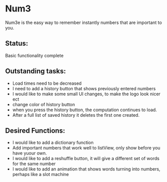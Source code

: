 Num3
====

Num3e is the easy way to remember instantly numbers that are important to you.

Status:
----------
Basic functionality complete

Outstanding tasks:
----------

* Load times need to be decreased
* I need to add a history button that shows previously entered numbers
* I would like to make some small UI changes, to make the logo look nicer ect 
* change color of history button 
* when you press the history button, the computation continues to load.
* After a full list of saved history it deletes the first one created.


Desired Functions:
-----------------
* I would like to add a dictionary function
* Add important numbers that work well to listView, only show before you have yuour own.
* I would like to add a reshuffle button, it will give a different set of words for the same number
* I would like to add an animation that shows words turning into numbers, perhaps like a slot 
machine